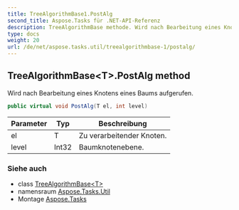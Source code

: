 ```yaml
---
title: TreeAlgorithmBase1.PostAlg
second_title: Aspose.Tasks für .NET-API-Referenz
description: TreeAlgorithmBase methode. Wird nach Bearbeitung eines Knotens eines Baums aufgerufen.
type: docs
weight: 20
url: /de/net/aspose.tasks.util/treealgorithmbase-1/postalg/
---
```

## TreeAlgorithmBase&lt;T&gt;.PostAlg method

Wird nach Bearbeitung eines Knotens eines Baums aufgerufen.

```csharp
public virtual void PostAlg(T el, int level)
```

| Parameter | Typ | Beschreibung |
| --- | --- | --- |
| el | T | Zu verarbeitender Knoten. |
| level | Int32 | Baumknotenebene. |

### Siehe auch

* class [TreeAlgorithmBase&lt;T&gt;](../)
* namensraum [Aspose.Tasks.Util](../../treealgorithmbase-1/)
* Montage [Aspose.Tasks](../../../)



